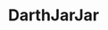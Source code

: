 ---
title: DarthJarJar
crosslinks:
- starwarsspeculation
- Gungan_Philosophers
- StarWarsLeaks
- StarWars
- SPACEVAMPIRES
- jarjarism
- livven
- pokemonconspiracies
- Blind
- announcements
- thecultofkek
- IAmA
- lumpygifs
- gallifrey
- ProCSS
- galactic_senate
- PaloSyndicate
- explainlikeimfive
- DarthMendaciumverse
- FanTheories
---